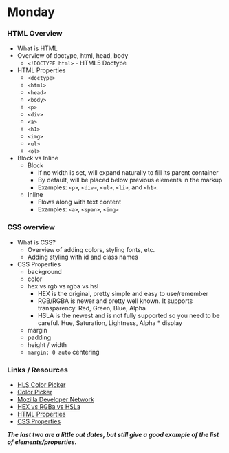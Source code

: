 # Monday

### HTML Overview

  * What is HTML
  * Overview of doctype, html, head, body
    * `<!DOCTYPE html>` - HTML5 Doctype
  * HTML Properties
    - `<doctype>`
    - `<html>`
    - `<head>`
    - `<body>`
    - `<p>`
    - `<div>`
    - `<a>`
    - `<h1>`
    - `<img>`
    - `<ul>`
    - `<ol>`
  * Block vs Inline
     * Block
        * If no width is set, will expand naturally to fill its parent container
        * By default, will be placed below previous elements in the markup
        * Examples:  `<p>`, `<div>`, `<ul>`, `<li>`, and `<h1>`.
     * Inline
        * Flows along with text content
        * Examples:  `<a>`, `<span>`, `<img>`


### CSS overview


  * What is CSS?
    * Overview of adding colors, styling fonts, etc.
    * Adding styling with id and class names
  * CSS Properties
	* background
	* color
	* hex vs rgb vs rgba vs hsl
      * HEX is the original, pretty simple and easy to use/remember
      * RGB/RGBA is newer and pretty well known. It supports transparency. Red, Green, Blue, Alpha
      * HSLA is the newest and is not fully supported so you need to be careful. Hue, Saturation, Lightness, Alpha
			* display
	* margin
	* padding
	* height / width
	* `margin: 0 auto` centering

### Links / Resources

* [HLS Color Picker](http://hslpicker.com/)
* [Color Picker](http://colorsnapper.com/)
* [Mozilla Developer Network](https://developer.mozilla.org/en-US/)
* [HEX vs RGBa vs HSLa](http://www.ironion.com/colors-on-the-web-rgb-vs-hex-vs-hsla/)
* [HTML Properties](http://www.htmldog.com/reference/htmltags/)
* [CSS Properties](http://www.htmldog.com/reference/cssproperties/)


___The last two are a little out dates, but still give a good example of the list of elements/properties.___
